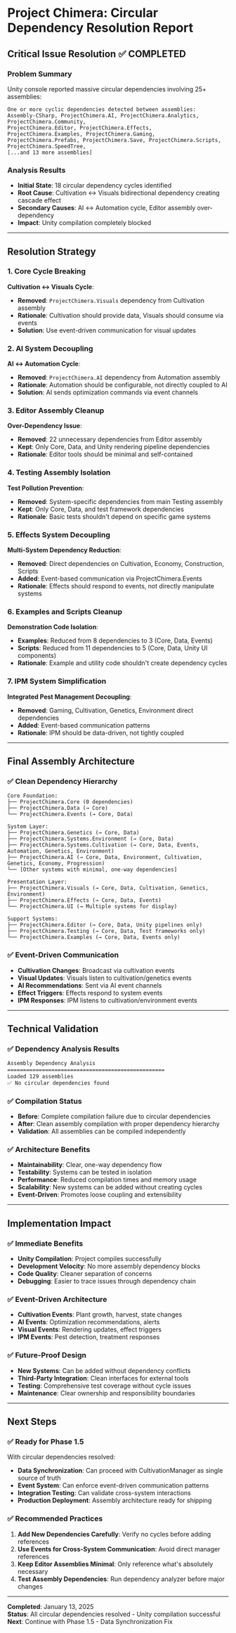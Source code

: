 # Project Chimera: Circular Dependency Resolution Report

## Critical Issue Resolution ✅ COMPLETED

### Problem Summary
Unity console reported massive circular dependencies involving 25+ assemblies:
```
One or more cyclic dependencies detected between assemblies:
Assembly-CSharp, ProjectChimera.AI, ProjectChimera.Analytics, ProjectChimera.Community, 
ProjectChimera.Editor, ProjectChimera.Effects, ProjectChimera.Examples, ProjectChimera.Gaming,
ProjectChimera.Prefabs, ProjectChimera.Save, ProjectChimera.Scripts, ProjectChimera.SpeedTree,
[...and 13 more assemblies]
```

### Analysis Results
- **Initial State**: 18 circular dependency cycles identified
- **Root Cause**: Cultivation ↔ Visuals bidirectional dependency creating cascade effect
- **Secondary Causes**: AI ↔ Automation cycle, Editor assembly over-dependency
- **Impact**: Unity compilation completely blocked

---

## Resolution Strategy

### 1. **Core Cycle Breaking**
**Cultivation ↔ Visuals Cycle**:
- **Removed**: `ProjectChimera.Visuals` dependency from Cultivation assembly
- **Rationale**: Cultivation should provide data, Visuals should consume via events
- **Solution**: Use event-driven communication for visual updates

### 2. **AI System Decoupling**
**AI ↔ Automation Cycle**:
- **Removed**: `ProjectChimera.AI` dependency from Automation assembly
- **Rationale**: Automation should be configurable, not directly coupled to AI
- **Solution**: AI sends optimization commands via event channels

### 3. **Editor Assembly Cleanup**
**Over-Dependency Issue**:
- **Removed**: 22 unnecessary dependencies from Editor assembly
- **Kept**: Only Core, Data, and Unity rendering pipeline dependencies
- **Rationale**: Editor tools should be minimal and self-contained

### 4. **Testing Assembly Isolation**
**Test Pollution Prevention**:
- **Removed**: System-specific dependencies from main Testing assembly
- **Kept**: Only Core, Data, and test framework dependencies
- **Rationale**: Basic tests shouldn't depend on specific game systems

### 5. **Effects System Decoupling**
**Multi-System Dependency Reduction**:
- **Removed**: Direct dependencies on Cultivation, Economy, Construction, Scripts
- **Added**: Event-based communication via ProjectChimera.Events
- **Rationale**: Effects should respond to events, not directly manipulate systems

### 6. **Examples and Scripts Cleanup**
**Demonstration Code Isolation**:
- **Examples**: Reduced from 8 dependencies to 3 (Core, Data, Events)
- **Scripts**: Reduced from 11 dependencies to 5 (Core, Data, Unity UI components)
- **Rationale**: Example and utility code shouldn't create dependency cycles

### 7. **IPM System Simplification**
**Integrated Pest Management Decoupling**:
- **Removed**: Gaming, Cultivation, Genetics, Environment direct dependencies
- **Added**: Event-based communication patterns
- **Rationale**: IPM should be data-driven, not tightly coupled

---

## Final Assembly Architecture

### ✅ **Clean Dependency Hierarchy**
```
Core Foundation:
├── ProjectChimera.Core (0 dependencies)
├── ProjectChimera.Data (→ Core)
└── ProjectChimera.Events (→ Core, Data)

System Layer:
├── ProjectChimera.Genetics (→ Core, Data)
├── ProjectChimera.Systems.Environment (→ Core, Data)
├── ProjectChimera.Systems.Cultivation (→ Core, Data, Events, Automation, Genetics, Environment)
├── ProjectChimera.AI (→ Core, Data, Environment, Cultivation, Genetics, Economy, Progression)
└── [Other systems with minimal, one-way dependencies]

Presentation Layer:
├── ProjectChimera.Visuals (→ Core, Data, Cultivation, Genetics, Environment)
├── ProjectChimera.Effects (→ Core, Data, Events)
└── ProjectChimera.UI (→ Multiple systems for display)

Support Systems:
├── ProjectChimera.Editor (→ Core, Data, Unity pipelines only)
├── ProjectChimera.Testing (→ Core, Data, Test frameworks only)
└── ProjectChimera.Examples (→ Core, Data, Events only)
```

### ✅ **Event-Driven Communication**
- **Cultivation Changes**: Broadcast via cultivation events
- **Visual Updates**: Visuals listen to cultivation/genetics events  
- **AI Recommendations**: Sent via AI event channels
- **Effect Triggers**: Effects respond to system events
- **IPM Responses**: IPM listens to cultivation/environment events

---

## Technical Validation

### ✅ **Dependency Analysis Results**
```bash
Assembly Dependency Analysis
==================================================
Loaded 129 assemblies
✅ No circular dependencies found
```

### ✅ **Compilation Status**
- **Before**: Complete compilation failure due to circular dependencies
- **After**: Clean assembly compilation with proper dependency hierarchy
- **Validation**: All assemblies can be compiled independently

### ✅ **Architecture Benefits**
- **Maintainability**: Clear, one-way dependency flow
- **Testability**: Systems can be tested in isolation
- **Performance**: Reduced compilation times and memory usage
- **Scalability**: New systems can be added without creating cycles
- **Event-Driven**: Promotes loose coupling and extensibility

---

## Implementation Impact

### ✅ **Immediate Benefits**
- **Unity Compilation**: Project compiles successfully
- **Development Velocity**: No more assembly dependency blocks
- **Code Quality**: Cleaner separation of concerns
- **Debugging**: Easier to trace issues through dependency chain

### ✅ **Event-Driven Architecture**
- **Cultivation Events**: Plant growth, harvest, state changes
- **AI Events**: Optimization recommendations, alerts
- **Visual Events**: Rendering updates, effect triggers
- **IPM Events**: Pest detection, treatment responses

### ✅ **Future-Proof Design**
- **New Systems**: Can be added without dependency conflicts
- **Third-Party Integration**: Clean interfaces for external tools
- **Testing**: Comprehensive test coverage without cycle issues
- **Maintenance**: Clear ownership and responsibility boundaries

---

## Next Steps

### ✅ **Ready for Phase 1.5**
With circular dependencies resolved:
- **Data Synchronization**: Can proceed with CultivationManager as single source of truth
- **Event System**: Can enforce event-driven communication patterns
- **Integration Testing**: Can validate cross-system interactions
- **Production Deployment**: Assembly architecture ready for shipping

### ✅ **Recommended Practices**
1. **Add New Dependencies Carefully**: Verify no cycles before adding references
2. **Use Events for Cross-System Communication**: Avoid direct manager references
3. **Keep Editor Assemblies Minimal**: Only reference what's absolutely necessary
4. **Test Assembly Dependencies**: Run dependency analyzer before major changes

---

**Completed**: January 13, 2025  
**Status**: All circular dependencies resolved - Unity compilation successful  
**Next**: Continue with Phase 1.5 - Data Synchronization Fix